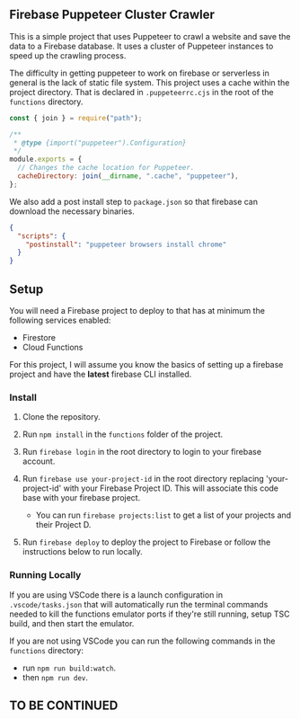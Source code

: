 ## Firebase Puppeteer Cluster Crawler

This is a simple project that uses Puppeteer to crawl a website and save the data to a Firebase database. It uses a cluster of Puppeteer instances to speed up the crawling process.

The difficulty in getting puppeteer to work on firebase or serverless in general is the lack of static file system. This project uses a cache within the project directory. That is declared in `.puppeteerrc.cjs` in the root of the `functions` directory.

```javascript
const { join } = require("path");

/**
 * @type {import("puppeteer").Configuration}
 */
module.exports = {
  // Changes the cache location for Puppeteer.
  cacheDirectory: join(__dirname, ".cache", "puppeteer"),
};
```

We also add a post install step to `package.json` so that firebase can download the necessary binaries.

```json
{
  "scripts": {
    "postinstall": "puppeteer browsers install chrome"
  }
}
```

## Setup

You will need a Firebase project to deploy to that has at minimum the following services enabled:

- Firestore
- Cloud Functions

For this project, I will assume you know the basics of setting up a firebase project and have the **latest** firebase CLI installed.

### Install

1. Clone the repository.
2. Run `npm install` in the `functions` folder of the project.
3. Run `firebase login` in the root directory to login to your firebase account.
4. Run `firebase use your-project-id` in the root directory replacing 'your-project-id' with your Firebase Project ID. This will associate this code base with your firebase project.

   - You can run `firebase projects:list` to get a list of your projects and their Project D.

5. Run `firebase deploy` to deploy the project to Firebase or follow the instructions below to run locally.

### Running Locally

If you are using VSCode there is a launch configuration in `.vscode/tasks.json` that will automatically run the terminal commands needed to kill the functions emulator ports if they're still running, setup TSC build, and then start the emulator.

If you are not using VSCode you can run the following commands in the `functions` directory:

- run `npm run build:watch`.
- then `npm run dev`.

## TO BE CONTINUED
